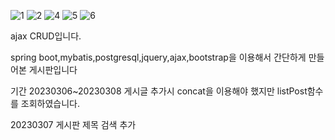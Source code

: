 ![1](https://user-images.githubusercontent.com/126663518/223589694-ccde0a96-8262-4b92-a888-2fe1ffa48725.PNG)
![2](https://user-images.githubusercontent.com/126663518/223589700-9a15a46d-9b61-4485-a7f6-acf8833c61fa.PNG)
![4](https://user-images.githubusercontent.com/126663518/223589720-84e6fdd4-6ec9-450e-95a9-e24a825185dd.PNG)
![5](https://user-images.githubusercontent.com/126663518/223589735-6e80abb3-6041-42eb-a275-45bee8cb2166.PNG)
![6](https://user-images.githubusercontent.com/126663518/223589742-a891b033-7670-401b-8968-e550b6240990.PNG)

ajax CRUD입니다.

spring boot,mybatis,postgresql,jquery,ajax,bootstrap을 이용해서 간단하게 만들어본 게시판입니다

기간 20230306~20230308
게시글 추가시 concat을 이용해야 했지만 listPost함수를 조회하였습니다.

20230307 게시판 제목 검색 추가 

